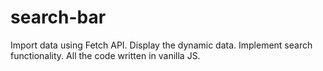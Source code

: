 # search-bar
Import data using Fetch API. 
Display the dynamic data. 
Implement search functionality. 
All the code written in vanilla JS.
